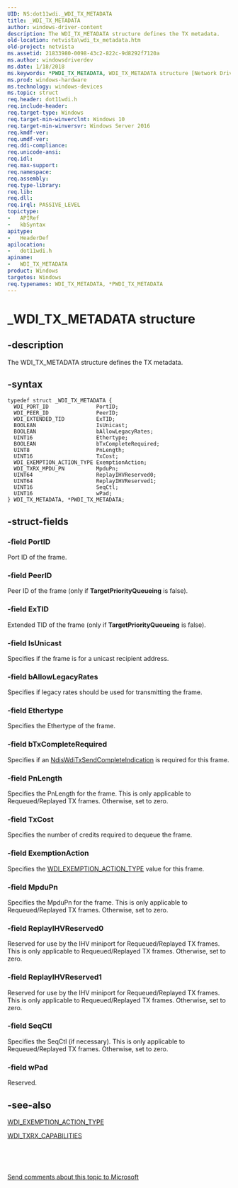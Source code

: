 ```yaml
---
UID: NS:dot11wdi._WDI_TX_METADATA
title: _WDI_TX_METADATA
author: windows-driver-content
description: The WDI_TX_METADATA structure defines the TX metadata.
old-location: netvista\wdi_tx_metadata.htm
old-project: netvista
ms.assetid: 21833980-0098-43c2-822c-9d8292f7120a
ms.author: windowsdriverdev
ms.date: 1/18/2018
ms.keywords: *PWDI_TX_METADATA, WDI_TX_METADATA structure [Network Drivers Starting with Windows Vista], PWDI_TX_METADATA structure pointer [Network Drivers Starting with Windows Vista], netvista.wifi_tx_metadata, dot11wdi/PWDI_TX_METADATA, dot11wdi/WDI_TX_METADATA, PWDI_TX_METADATA, WDI_TX_METADATA, netvista.wdi_tx_metadata, _WDI_TX_METADATA
ms.prod: windows-hardware
ms.technology: windows-devices
ms.topic: struct
req.header: dot11wdi.h
req.include-header: 
req.target-type: Windows
req.target-min-winverclnt: Windows 10
req.target-min-winversvr: Windows Server 2016
req.kmdf-ver: 
req.umdf-ver: 
req.ddi-compliance: 
req.unicode-ansi: 
req.idl: 
req.max-support: 
req.namespace: 
req.assembly: 
req.type-library: 
req.lib: 
req.dll: 
req.irql: PASSIVE_LEVEL
topictype: 
-	APIRef
-	kbSyntax
apitype: 
-	HeaderDef
apilocation: 
-	dot11wdi.h
apiname: 
-	WDI_TX_METADATA
product: Windows
targetos: Windows
req.typenames: WDI_TX_METADATA, *PWDI_TX_METADATA
---
```


# _WDI_TX_METADATA structure


## -description


The 
  WDI_TX_METADATA structure defines the TX metadata.


## -syntax


````
typedef struct _WDI_TX_METADATA {
  WDI_PORT_ID               PortID;
  WDI_PEER_ID               PeerID;
  WDI_EXTENDED_TID          ExTID;
  BOOLEAN                   IsUnicast;
  BOOLEAN                   bAllowLegacyRates;
  UINT16                    Ethertype;
  BOOLEAN                   bTxCompleteRequired;
  UINT8                     PnLength;
  UINT16                    TxCost;
  WDI_EXEMPTION_ACTION_TYPE ExemptionAction;
  WDI_TXRX_MPDU_PN          MpduPn;
  UINT64                    ReplayIHVReserved0;
  UINT64                    ReplayIHVReserved1;
  UINT16                    SeqCtl;
  UINT16                    wPad;
} WDI_TX_METADATA, *PWDI_TX_METADATA;
````


## -struct-fields




### -field PortID

Port ID of the frame.


### -field PeerID

Peer ID of the frame (only if <b>TargetPriorityQueueing</b> is false).


### -field ExTID

Extended TID of the frame (only if <b>TargetPriorityQueueing</b> is false).


### -field IsUnicast

Specifies if the frame is for a unicast recipient address.


### -field bAllowLegacyRates

Specifies if legacy rates should be used for transmitting the frame.


### -field Ethertype

Specifies the Ethertype of the frame.


### -field bTxCompleteRequired

Specifies if an <a href="..\dot11wdi\nc-dot11wdi-ndis_wdi_tx_send_complete_ind.md">NdisWdiTxSendCompleteIndication</a> is required for this frame.


### -field PnLength

Specifies the PnLength for the frame. This is only applicable to Requeued/Replayed TX frames.  Otherwise, set to zero.


### -field TxCost

Specifies the number of credits required to dequeue the frame.


### -field ExemptionAction

Specifies the <a href="..\dot11wdi\ne-dot11wdi-_wdi_exemption_action_type.md">WDI_EXEMPTION_ACTION_TYPE</a> value for this frame.


### -field MpduPn

Specifies the MpduPn for the frame. This is only applicable to Requeued/Replayed TX frames.  Otherwise, set to zero.


### -field ReplayIHVReserved0

Reserved for use by the IHV miniport for Requeued/Replayed TX frames. This is only applicable to Requeued/Replayed TX frames.  Otherwise, set to zero.  


### -field ReplayIHVReserved1

Reserved for use by the IHV miniport for Requeued/Replayed TX frames. This is only applicable to Requeued/Replayed TX frames.  Otherwise, set to zero.  


### -field SeqCtl

Specifies the SeqCtl (if necessary). This is only applicable to Requeued/Replayed TX frames.  Otherwise, set to zero.


### -field wPad

Reserved.


## -see-also

<a href="..\dot11wdi\ne-dot11wdi-_wdi_exemption_action_type.md">WDI_EXEMPTION_ACTION_TYPE</a>

<a href="..\dot11wdi\ns-dot11wdi-_wdi_txrx_target_capabilities.md">WDI_TXRX_CAPABILITIES</a>

 

 

<a href="mailto:wsddocfb@microsoft.com?subject=Documentation%20feedback [netvista\netvista]:%20WDI_TX_METADATA structure%20 RELEASE:%20(1/18/2018)&amp;body=%0A%0APRIVACY STATEMENT%0A%0AWe use your feedback to improve the documentation. We don't use your email address for any other purpose, and we'll remove your email address from our system after the issue that you're reporting is fixed. While we're working to fix this issue, we might send you an email message to ask for more info. Later, we might also send you an email message to let you know that we've addressed your feedback.%0A%0AFor more info about Microsoft's privacy policy, see http://privacy.microsoft.com/en-us/default.aspx." title="Send comments about this topic to Microsoft">Send comments about this topic to Microsoft</a>

